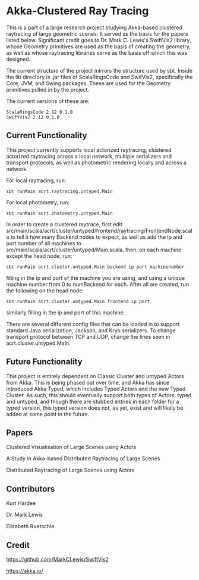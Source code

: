 # Akka-Clustered Ray Tracing

This is a part of a large research project studying Akka-based clustered raytracing of large geometric scenes. It served as the basis for the papers listed below. Significant credit goes to Dr. Mark C. Lewis's SwiftVis2 library, whose Geometry primitives are used as the basis of creating the geometry, as well as whose raytracing libraries serve as the basis off which this was designed.

The current structure of the project mirrors the structure used by sbt. Inside the lib directory is .jar files of ScalaRingsCode and SwifVis2, specifically the Core, JVM, and Swing packages. These are used for the Geometry primitives pulled in by the project.

The current versions of these are:

    ScalaRingsCode 2.12 0.1.0
    SwiftVis2 2.12 0.1.0
  
## Current Functionality

This project currently supports local actorized raytracing, clustered actorized raytracing across a local network, multiple serializers and transport protocols, as well as photometric rendering locally and across a network.

For local raytracing, run:

    sbt runMain acrt.raytracing.untyped.Main

For local photometry, run:

    sbt runMain acrt.photometry.untyped.Main

In order to create a clustered raytrace, first edit src/main/scala/acrt/cluster/untyped/frontend/raytracing/FrontendNode.scala to tell it how many Backend nodes to expect, as well as add the ip and port number of all machines to src/main/scala/acrt/cluster/untyped/Main.scala, then, on each machine except the head node, run:

    sbt runMain acrt.cluster.untyped.Main backend ip port machinenumber

filling in the ip and port of the machine you are using, and using a unique machine number from 0 to numBackend for each. After all are created, run the following on the head node:

    sbt runMain acrt.cluster.untyped.Main frontend ip port

similarly filling in the ip and port of this machine.

There are several different config files that can be loaded in to support standard Java serialization, Jackson, and Kryo serializers. To change transport protocol between TCP and UDP, change the lines seen in acrt.cluster.untyped.Main.

## Future Functionality

This project is entirely dependent on Classic Cluster and untyped Actors from Akka. This is being phased out over time, and Akka has since introduced Akka Typed, which includes Typed Actors and the new Typed Cluster. As such, this should eventually support both types of Actors, typed and untyped, and though there are stubbed entries in each folder for a typed version, this typed version does not, as yet, exist and will likely be added at some point in the future.

## Papers
Clustered Visualisation of Large Scenes using Actors
  
A Study in Akka-based Distributed Raytracing of Large Scenes
  
Distributed Raytracing of Large Scenes using Actors

## Contributors

Kurt Hardee
  
Dr. Mark Lewis
  
Elizabeth Ruetschle
  
## Credit

https://github.com/MarkCLewis/SwiftVis2

https://akka.io/
